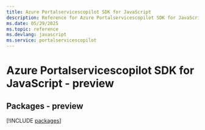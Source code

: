 ```yaml
---
title: Azure Portalservicescopilot SDK for JavaScript
description: Reference for Azure Portalservicescopilot SDK for JavaScript
ms.date: 05/29/2025
ms.topic: reference
ms.devlang: javascript
ms.service: portalservicescopilot
---
```

# Azure Portalservicescopilot SDK for JavaScript - preview
## Packages - preview
[!INCLUDE [packages](portalservicescopilot-index.md)]